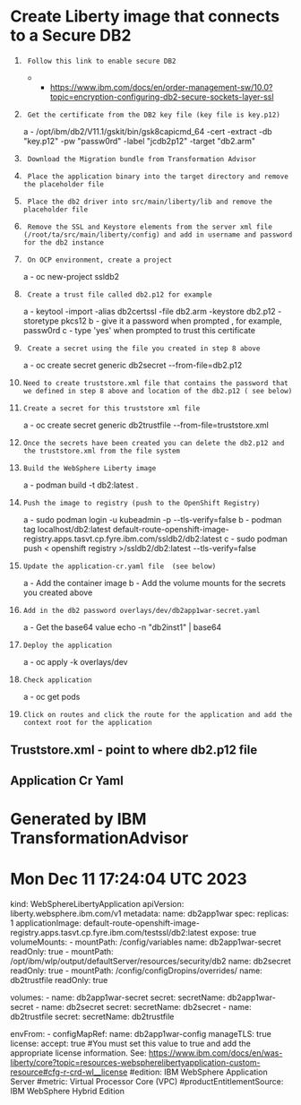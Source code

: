 # Create Liberty image that connects to a Secure DB2

1.      Follow this link to enable secure DB2
      * - https://www.ibm.com/docs/en/order-management-sw/10.0?topic=encryption-configuring-db2-secure-sockets-layer-ssl

2.      Get the certificate from the DB2 key file (key file is key.p12)
      a - /opt/ibm/db2/V11.1/gskit/bin/gsk8capicmd_64 -cert -extract -db "key.p12" -pw "passw0rd" -label "jcdb2p12" -target "db2.arm"

3.      Download the Migration bundle from Transformation Advisor

4.      Place the application binary into the target directory and remove the placeholder file

5.      Place the db2 driver into src/main/liberty/lib and remove the placeholder file

6.      Remove the SSL and Keystore elements from the server xml file (/root/ta/src/main/liberty/config) and add in username and password for the db2 instance

7.      On OCP environment, create a project
      a - oc new-project ssldb2

8.      Create a trust file called db2.p12 for example
      a - keytool -import -alias db2certssl -file db2.arm -keystore db2.p12 -storetype pkcs12
      b - give it a password when prompted , for example, passw0rd
      c - type 'yes' when prompted to trust this certificate

9.      Create a secret using the file you created in step 8 above
      a - oc create secret generic db2secret --from-file=db2.p12

10.     Need to create truststore.xml file that contains the password that we defined in step 8 above and location of the db2.p12 ( see below)

11.     Create a secret for this truststore xml file
      a - oc create secret generic db2trustfile --from-file=truststore.xml

12.     Once the secrets have been created you can delete the db2.p12 and the truststore.xml from the file system

13.     Build the WebSphere Liberty image
      a - podman build -t db2:latest .

14.     Push the image to registry (push to the OpenShift Registry)
      a - sudo podman login -u kubeadmin -p <tokenID> <openshift registry>  --tls-verify=false
      b - podman tag localhost/db2:latest default-route-openshift-image-registry.apps.tasvt.cp.fyre.ibm.com/ssldb2/db2:latest
      c - sudo podman push < openshift registry >/ssldb2/db2:latest --tls-verify=false

15.     Update the application-cr.yaml file  (see below)
      a - Add the container image
      b - Add the volume mounts for the secrets you created above

16.     Add in the db2 password overlays/dev/db2app1war-secret.yaml
      a - Get the base64 value echo -n "db2inst1" | base64

17.     Deploy the application
      a - oc apply -k overlays/dev

18.     Check application
      a - oc get pods

19.     Click on routes and click the route for the application and add the context root for the application



Truststore.xml   - point to where db2.p12 file
-----------------------------------------------------------
<server description="Default Server">
 <ssl id="defaultSSLConfig" keyStoreRef="defaultKeyStore" trustStoreRef="defaultTrustStore" trustDefaultCerts="${SEC_TLS_TRUSTDEFAULTCERTS}"/>
 <keyStore id="defaultTrustStore" location="${server.output.dir}/resources/security/db2/db2.p12" type="PKCS12" password="passw0rd" />
 <variable name="SEC_TLS_TRUSTDEFAULTCERTS" defaultValue="true"/>
</server>

Application Cr Yaml
----------------------------------------

# Generated by IBM TransformationAdvisor
# Mon Dec 11 17:24:04 UTC 2023
kind: WebSphereLibertyApplication
apiVersion: liberty.websphere.ibm.com/v1
metadata:
  name: db2app1war
spec:
  replicas: 1
  applicationImage: default-route-openshift-image-registry.apps.tasvt.cp.fyre.ibm.com/testssl/db2:latest
  expose: true
  volumeMounts:
    - mountPath: /config/variables
      name: db2app1war-secret
      readOnly: true
    - mountPath: /opt/ibm/wlp/output/defaultServer/resources/security/db2
      name: db2secret
      readOnly: true
    - mountPath: /config/configDropins/overrides/
      name: db2trustfile
      readOnly: true


  volumes:
    - name: db2app1war-secret
      secret:
        secretName: db2app1war-secret
    - name: db2secret
      secret:
        secretName: db2secret
    - name: db2trustfile
      secret:
        secretName: db2trustfile


  envFrom:
    - configMapRef:
        name: db2app1war-config
  manageTLS: true
  license:
    accept: true #You must set this value to true and add the appropriate license information. See: https://www.ibm.com/docs/en/was-liberty/core?topic=resources-webspherelibertyapplication-custom-resource#cfg-r-crd-wl__license
    #edition: IBM WebSphere Application Server
    #metric: Virtual Processor Core (VPC)
    #productEntitlementSource: IBM WebSphere Hybrid Edition
